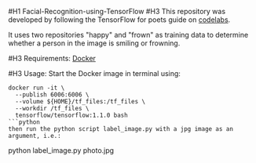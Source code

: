 #H1 Facial-Recognition-using-TensorFlow
#H3 This repository was developed by following the TensorFlow for poets guide on [codelabs](https://codelabs.developers.google.com/codelabs/tensorflow-for-poets/?utm_campaign=chrome_series_machinelearning_063016&utm_source=gdev&utm_medium=yt-desc#0). 

It uses two repositories "happy" and "frown" as training data to determine whether a person in the image is smiling or frowning. 

#H3 Requirements:
[Docker](https://www.docker.com/community-edition)

#H3 Usage:
Start the Docker image in terminal using:
```
docker run -it \
  --publish 6006:6006 \
  --volume ${HOME}/tf_files:/tf_files \
  --workdir /tf_files \
  tensorflow/tensorflow:1.1.0 bash
```python
then run the python script label_image.py with a jpg image as an argument, i.e.:
```
python label_image.py photo.jpg
```
